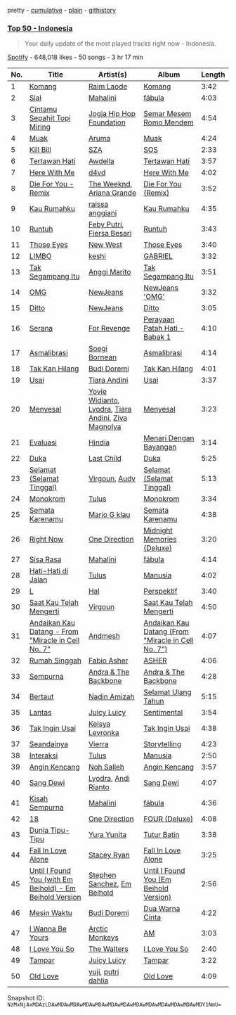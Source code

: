 pretty - [cumulative](/playlists/cumulative/37i9dQZEVXbObFQZ3JLcXt.md) - [plain](/playlists/plain/37i9dQZEVXbObFQZ3JLcXt) - [githistory](https://github.githistory.xyz/mackorone/spotify-playlist-archive/blob/main/playlists/plain/37i9dQZEVXbObFQZ3JLcXt)

### [Top 50 \- Indonesia](https://open.spotify.com/playlist/37i9dQZEVXbObFQZ3JLcXt)

> Your daily update of the most played tracks right now \- Indonesia.

[Spotify](https://open.spotify.com/user/spotify) - 648,018 likes - 50 songs - 3 hr 17 min

| No. | Title | Artist(s) | Album | Length |
|---|---|---|---|---|
| 1 | [Komang](https://open.spotify.com/track/2AaaE0qvFWtyT8srKNfRhH) | [Raim Laode](https://open.spotify.com/artist/5LcNPa8f8bRmZqELgoRFkN) | [Komang](https://open.spotify.com/album/2N8JUijzZsT2IJnplY4vAE) | 3:42 |
| 2 | [Sial](https://open.spotify.com/track/6dXiWwFrcGieqnoLYzPNp5) | [Mahalini](https://open.spotify.com/artist/3wOsYKZM0zcKNasi3I7fP4) | [fábula](https://open.spotify.com/album/6iBh7T1cUR8MPrtly5xugU) | 4:03 |
| 3 | [Cintamu Sepahit Topi Miring](https://open.spotify.com/track/1ixNEKbIZTTZ5LIz3rr9jD) | [Jogja Hip Hop Foundation](https://open.spotify.com/artist/0Pk4JEXgC64RBmovnQDZ27) | [Semar Mesem Romo Mendem](https://open.spotify.com/album/7nC7NZkREbTAIWuknYkWlP) | 4:54 |
| 4 | [Muak](https://open.spotify.com/track/3N2WeXxSjngB1DSi8vrI8C) | [Aruma](https://open.spotify.com/artist/7G0kstl7VjhDSgFYOBaUS1) | [Muak](https://open.spotify.com/album/4Zt66ubcxeKkfB3MvTYvCq) | 4:24 |
| 5 | [Kill Bill](https://open.spotify.com/track/1Qrg8KqiBpW07V7PNxwwwL) | [SZA](https://open.spotify.com/artist/7tYKF4w9nC0nq9CsPZTHyP) | [SOS](https://open.spotify.com/album/1nrVofqDRs7cpWXJ49qTnP) | 2:33 |
| 6 | [Tertawan Hati](https://open.spotify.com/track/3i0h88q1HBtbdIg2bPxs54) | [Awdella](https://open.spotify.com/artist/2A7XpBQ8X227lVi5BphdPw) | [Tertawan Hati](https://open.spotify.com/album/3Je4P8ARv9FvEIcOJJXIKl) | 3:57 |
| 7 | [Here With Me](https://open.spotify.com/track/78Sw5GDo6AlGwTwanjXbGh) | [d4vd](https://open.spotify.com/artist/5y8tKLUfMvliMe8IKamR32) | [Here With Me](https://open.spotify.com/album/0OuoHWf8yB0TPzoBWw1R1S) | 4:02 |
| 8 | [Die For You \- Remix](https://open.spotify.com/track/7oDd86yk8itslrA9HRP2ki) | [The Weeknd](https://open.spotify.com/artist/1Xyo4u8uXC1ZmMpatF05PJ), [Ariana Grande](https://open.spotify.com/artist/66CXWjxzNUsdJxJ2JdwvnR) | [Die For You \(Remix\)](https://open.spotify.com/album/6Exo0MYoL3XammoTDeihFy) | 3:52 |
| 9 | [Kau Rumahku](https://open.spotify.com/track/7nQoDLkzCcoIpKPQt3eCdN) | [raissa anggiani](https://open.spotify.com/artist/11k3Y6uyixbyGfgPl8qZTZ) | [Kau Rumahku](https://open.spotify.com/album/7vPQboGZn7eLlwwyOeCTQO) | 4:35 |
| 10 | [Runtuh](https://open.spotify.com/track/6Hii26x3qDErVitnGW8QtO) | [Feby Putri](https://open.spotify.com/artist/66NmU5epI0ONGmdCRbLpmW), [Fiersa Besari](https://open.spotify.com/artist/06QVnTCdjs4jPKO0487EGV) | [Runtuh](https://open.spotify.com/album/5boeKAXsTkdFlm6OnkQxQW) | 3:43 |
| 11 | [Those Eyes](https://open.spotify.com/track/50x1Ic8CaXkYNvjmxe3WXy) | [New West](https://open.spotify.com/artist/69bG9tC62d8oTFC9aTTosn) | [Those Eyes](https://open.spotify.com/album/7rItmPh0tZpMKcFXBScaU8) | 3:40 |
| 12 | [LIMBO](https://open.spotify.com/track/2bdVgAQgosGUJoViVDNeOV) | [keshi](https://open.spotify.com/artist/3pc0bOVB5whxmD50W79wwO) | [GABRIEL](https://open.spotify.com/album/1WVIJaAboRSwJOe4u0n0Q7) | 3:32 |
| 13 | [Tak Segampang Itu](https://open.spotify.com/track/26cvTWJq2E1QqN4jyH2OTU) | [Anggi Marito](https://open.spotify.com/artist/1JvbNeV9zG9Sew1JyaWsyx) | [Tak Segampang Itu](https://open.spotify.com/album/6gO5mDyNTqiIqHItRil4OG) | 3:51 |
| 14 | [OMG](https://open.spotify.com/track/65FftemJ1DbbZ45DUfHJXE) | [NewJeans](https://open.spotify.com/artist/6HvZYsbFfjnjFrWF950C9d) | [NewJeans 'OMG'](https://open.spotify.com/album/45ozep8uHHnj5CCittuyXj) | 3:32 |
| 15 | [Ditto](https://open.spotify.com/track/3r8RuvgbX9s7ammBn07D3W) | [NewJeans](https://open.spotify.com/artist/6HvZYsbFfjnjFrWF950C9d) | [Ditto](https://open.spotify.com/album/7bnqo1fdJU9nSfXQd3bSMe) | 3:05 |
| 16 | [Serana](https://open.spotify.com/track/0PtJbtW50jcvvswNPn3QGd) | [For Revenge](https://open.spotify.com/artist/0f6TyESD8E1mD2oLJ4TGv1) | [Perayaan Patah Hati \- Babak 1](https://open.spotify.com/album/6E4sl58YgjMqfUBNGOfAUa) | 4:10 |
| 17 | [Asmalibrasi](https://open.spotify.com/track/3TFdXrYIubXABQh0CxIiSs) | [Soegi Bornean](https://open.spotify.com/artist/0YpfUFtmzwNGWjowRwoGel) | [Asmalibrasi](https://open.spotify.com/album/1geFjIWLQNCKO0Y7uB2Xlw) | 4:14 |
| 18 | [Tak Kan Hilang](https://open.spotify.com/track/1USA6DXJ1qsucoKnDu4vnu) | [Budi Doremi](https://open.spotify.com/artist/6Ifk2cbxyVzT41jLexYCas) | [Tak Kan Hilang](https://open.spotify.com/album/6JmBf13wUd3kJEdoXgbZy5) | 4:01 |
| 19 | [Usai](https://open.spotify.com/track/3nHxZEe1dT7zs73DG6pNll) | [Tiara Andini](https://open.spotify.com/artist/0kPb52ySN2k9P6wEZPTUzm) | [Usai](https://open.spotify.com/album/1lN55vIsNORo3W6QlWbGR8) | 3:37 |
| 20 | [Menyesal](https://open.spotify.com/track/29lBFGkfr7EoJlb3lxi9Ij) | [Yovie Widianto](https://open.spotify.com/artist/7Ln5yumFjHCkeZ8bAzHUcp), [Lyodra](https://open.spotify.com/artist/6Sv2jkzH9sWQjwghW5ArMG), [Tiara Andini](https://open.spotify.com/artist/0kPb52ySN2k9P6wEZPTUzm), [Ziva Magnolya](https://open.spotify.com/artist/2wZWkw5jo8P4NVonVanxYd) | [Menyesal](https://open.spotify.com/album/13zfefPjKHsxUJm9SZFDtE) | 3:23 |
| 21 | [Evaluasi](https://open.spotify.com/track/2dIBMHByUGcNPzmYBJ6OAj) | [Hindia](https://open.spotify.com/artist/51kyrUsAVqUBcoDEMFkX12) | [Menari Dengan Bayangan](https://open.spotify.com/album/1DAuVHMlBvIjzWZALSUXbn) | 3:14 |
| 22 | [Duka](https://open.spotify.com/track/5MIpcd16T59wFeqAChSYwC) | [Last Child](https://open.spotify.com/artist/1v1khTmozNfxB2ET1Ep288) | [Duka](https://open.spotify.com/album/6RUEyCnpcBsm3uSv08NY8q) | 5:25 |
| 23 | [Selamat \(Selamat Tinggal\)](https://open.spotify.com/track/1mruWrUwAVe2XkksUQiaHK) | [Virgoun](https://open.spotify.com/artist/4bAgr9zaF0bpzVGHdHuf0f), [Audy](https://open.spotify.com/artist/611ajYp7fMbkU5CYF08tje) | [Selamat \(Selamat Tinggal\)](https://open.spotify.com/album/6osB48b3PzrABxdspbyYkd) | 5:13 |
| 24 | [Monokrom](https://open.spotify.com/track/4GfK1qOF3uBWidbPlTCQRL) | [Tulus](https://open.spotify.com/artist/2iDVt6mFbtbDEZG5ax0dTi) | [Monokrom](https://open.spotify.com/album/4szhn3xPmOJklFAcqNvTnQ) | 3:34 |
| 25 | [Semata Karenamu](https://open.spotify.com/track/4z6FksNI6MLCDTHrNJXhO0) | [Mario G klau](https://open.spotify.com/artist/17d3zotBDOZtuWnZPxTf8v) | [Semata Karenamu](https://open.spotify.com/album/7Cc4mRgFWAomMajhwO0xr6) | 4:38 |
| 26 | [Right Now](https://open.spotify.com/track/1dQQ2QlnvXUehsRUrukKmf) | [One Direction](https://open.spotify.com/artist/4AK6F7OLvEQ5QYCBNiQWHq) | [Midnight Memories \(Deluxe\)](https://open.spotify.com/album/7p1fX8aUySrBdx4WSYspOu) | 3:20 |
| 27 | [Sisa Rasa](https://open.spotify.com/track/6Iq3sgLVrqqZfRitLaeHkn) | [Mahalini](https://open.spotify.com/artist/3wOsYKZM0zcKNasi3I7fP4) | [fábula](https://open.spotify.com/album/6iBh7T1cUR8MPrtly5xugU) | 4:14 |
| 28 | [Hati\-Hati di Jalan](https://open.spotify.com/track/2hHeGD57S0BcopfVcmehdl) | [Tulus](https://open.spotify.com/artist/2iDVt6mFbtbDEZG5ax0dTi) | [Manusia](https://open.spotify.com/album/3R4IAF9ApqYeUQrv1ddyoR) | 4:02 |
| 29 | [L](https://open.spotify.com/track/5zsVcDTZEKISPTCLYiTdwb) | [Hal](https://open.spotify.com/artist/5vTG3EyFrsARtIGDWZNRzu) | [Perspektif](https://open.spotify.com/album/7BkrdnCB2PqOANRu14EKEA) | 3:40 |
| 30 | [Saat Kau Telah Mengerti](https://open.spotify.com/track/22k5lgD5F7Pc7BodEMzDrY) | [Virgoun](https://open.spotify.com/artist/4bAgr9zaF0bpzVGHdHuf0f) | [Saat Kau Telah Mengerti](https://open.spotify.com/album/2KhCqrXaLVeUNuB8FifMJj) | 4:50 |
| 31 | [Andaikan Kau Datang \- From "Miracle in Cell No\. 7"](https://open.spotify.com/track/7mZxM64cMYQdx2vopaGrDf) | [Andmesh](https://open.spotify.com/artist/6IDsZZ4IHgs9VblBgQQSmt) | [Andaikan Kau Datang \(From "Miracle in Cell No\. 7"\)](https://open.spotify.com/album/3iA7DH0b2IUs9tqGSOh3uP) | 4:07 |
| 32 | [Rumah Singgah](https://open.spotify.com/track/6raMBnVBIvvUngMLyDdzyP) | [Fabio Asher](https://open.spotify.com/artist/6FTLayBxjkQeanFdUusk1I) | [ASHER](https://open.spotify.com/album/4km2qQIoGCCevm1Qf51OcE) | 4:06 |
| 33 | [Sempurna](https://open.spotify.com/track/2UgCs0i0rNHUH2jKE5NZHE) | [Andra & The Backbone](https://open.spotify.com/artist/4ucwey7FxkHXkLK7jSfevU) | [Andra & The Backbone](https://open.spotify.com/album/2puZQ79KT5q5RPae7khveD) | 4:28 |
| 34 | [Bertaut](https://open.spotify.com/track/630DpnzdfjdVqv2yLfPbAX) | [Nadin Amizah](https://open.spotify.com/artist/20zafXaLhm5IcXnSU93rNn) | [Selamat Ulang Tahun](https://open.spotify.com/album/75KyCmWatZRvlMcMRed9BG) | 5:15 |
| 35 | [Lantas](https://open.spotify.com/track/1ZPVEo8RfmrEz8YAD5n6rW) | [Juicy Luicy](https://open.spotify.com/artist/3tMTXQyRrPmMyHv5SoC0TV) | [Sentimental](https://open.spotify.com/album/17vUW6koeUkV58uYfkK6G3) | 3:54 |
| 36 | [Tak Ingin Usai](https://open.spotify.com/track/1b0aDgrG775i4sPQgJGmkU) | [Keisya Levronka](https://open.spotify.com/artist/4EiSzlOeMnJcp2U8ayCQ3a) | [Tak Ingin Usai](https://open.spotify.com/album/2DskseIWepQ89TxfXn3MtY) | 4:38 |
| 37 | [Seandainya](https://open.spotify.com/track/1VMtsqCaMNErFRmmvt4exv) | [Vierra](https://open.spotify.com/artist/1WX2v0BiEW19Vw7xmznLdZ) | [Storytelling](https://open.spotify.com/album/53c9Qg8PfGlJMHZiUz0ysq) | 4:23 |
| 38 | [Interaksi](https://open.spotify.com/track/32Pdf9eyXDEMoClEJW6yYP) | [Tulus](https://open.spotify.com/artist/2iDVt6mFbtbDEZG5ax0dTi) | [Manusia](https://open.spotify.com/album/3R4IAF9ApqYeUQrv1ddyoR) | 2:50 |
| 39 | [Angin Kencang](https://open.spotify.com/track/2GWzRdezjEFyYrwldE7iCl) | [Noh Salleh](https://open.spotify.com/artist/4fVYwG8RsbJsREFFniszhf) | [Angin Kencang](https://open.spotify.com/album/3YLxuvVaEjjWzk6ISlZPVf) | 3:57 |
| 40 | [Sang Dewi](https://open.spotify.com/track/5fDCy4Hse30ZsjaTUGKVh5) | [Lyodra](https://open.spotify.com/artist/6Sv2jkzH9sWQjwghW5ArMG), [Andi Rianto](https://open.spotify.com/artist/4yRVdMqPrguKBFwZYpmke0) | [Sang Dewi](https://open.spotify.com/album/5JO7f6aqA0Tw1vfZuwLr0I) | 4:07 |
| 41 | [Kisah Sempurna](https://open.spotify.com/track/6fX8WwxAQ6rCPIC7lMgztu) | [Mahalini](https://open.spotify.com/artist/3wOsYKZM0zcKNasi3I7fP4) | [fábula](https://open.spotify.com/album/6iBh7T1cUR8MPrtly5xugU) | 4:36 |
| 42 | [18](https://open.spotify.com/track/3JjnGLK8IxkNLvo8Lb3KOM) | [One Direction](https://open.spotify.com/artist/4AK6F7OLvEQ5QYCBNiQWHq) | [FOUR \(Deluxe\)](https://open.spotify.com/album/4gCNyS7pidfK3rKWhB3JOY) | 4:08 |
| 43 | [Dunia Tipu\-Tipu](https://open.spotify.com/track/0mMqopQJOWADJSPRMYkvTF) | [Yura Yunita](https://open.spotify.com/artist/02Tq76MwpeoRu3BHIAiaio) | [Tutur Batin](https://open.spotify.com/album/4ehjkt2KhPomUc7duIqeyD) | 3:38 |
| 44 | [Fall In Love Alone](https://open.spotify.com/track/5xwBIieMMFUmLDgvG4DjFe) | [Stacey Ryan](https://open.spotify.com/artist/3sXwEUqxSzb11VpuFa5cvJ) | [Fall In Love Alone](https://open.spotify.com/album/0ASnNAycI0eu91gMm9Jfe4) | 3:25 |
| 45 | [Until I Found You \(with Em Beihold\) \- Em Beihold Version](https://open.spotify.com/track/1Y3LN4zO1Edc2EluIoSPJN) | [Stephen Sanchez](https://open.spotify.com/artist/5XKFrudbV4IiuE5WuTPRmT), [Em Beihold](https://open.spotify.com/artist/7o2ZQYM7nTsaVdkXY38UAA) | [Until I Found You \(Em Beihold Version\)](https://open.spotify.com/album/7ARtQpvnPN2ucbmVHngLOs) | 2:56 |
| 46 | [Mesin Waktu](https://open.spotify.com/track/1MgEuKnMKzbODJ5Ez94I64) | [Budi Doremi](https://open.spotify.com/artist/6Ifk2cbxyVzT41jLexYCas) | [Dua Warna Cinta](https://open.spotify.com/album/3booEHeBD0ch2nl4ZACF7S) | 4:22 |
| 47 | [I Wanna Be Yours](https://open.spotify.com/track/5XeFesFbtLpXzIVDNQP22n) | [Arctic Monkeys](https://open.spotify.com/artist/7Ln80lUS6He07XvHI8qqHH) | [AM](https://open.spotify.com/album/78bpIziExqiI9qztvNFlQu) | 3:03 |
| 48 | [I Love You So](https://open.spotify.com/track/4SqWKzw0CbA05TGszDgMlc) | [The Walters](https://open.spotify.com/artist/027TpXKGwdXP7iwbjUSpV8) | [I Love You So](https://open.spotify.com/album/7ucm85tRsWk6EyVHaYAxe9) | 2:40 |
| 49 | [Tampar](https://open.spotify.com/track/2RHm5IDIZ8fYRGzBIo7exV) | [Juicy Luicy](https://open.spotify.com/artist/3tMTXQyRrPmMyHv5SoC0TV) | [Tampar](https://open.spotify.com/album/2lZzryqflrZLO9YDjnlkMz) | 3:22 |
| 50 | [Old Love](https://open.spotify.com/track/3W4U7TEgILGpq0EmquurtH) | [yuji](https://open.spotify.com/artist/5kjFzBMHeoAx9xksFSwfUW), [putri dahlia](https://open.spotify.com/artist/54nGORfHS6Uldjlr4QeN7g) | [Old Love](https://open.spotify.com/album/6mKwqGY2IS3qSs3mgs30A5) | 4:09 |

Snapshot ID: `NzMxNjAxMDAzLDAwMDAwMDAwMDAwMDAwMDAwMDAwMDAwMDAwMDAwMDAwMDAwMDY1NmU=`
